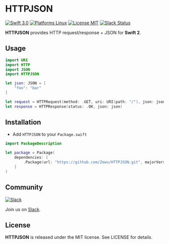 HTTPJSON
========

[![Swift 3.0](https://img.shields.io/badge/Swift-3.0-orange.svg?style=flat)](https://developer.apple.com/swift/)
[![Platforms Linux](https://img.shields.io/badge/Platforms-Linux-lightgray.svg?style=flat)](https://developer.apple.com/swift/)
[![License MIT](https://img.shields.io/badge/License-MIT-blue.svg?style=flat)](https://tldrlegal.com/license/mit-license)
[![Slack Status](https://zewo-slackin.herokuapp.com/badge.svg)](https://zewo-slackin.herokuapp.com)

**HTTPJSON** provides HTTP request/response + JSON for **Swift 2**.

## Usage

```swift
import URI
import HTTP
import JSON
import HTTPJSON

let json: JSON = [
    "foo": "bar"
]

let request = HTTPRequest(method: .GET, uri: URI(path: "/"), json: json)
let response = HTTPResponse(status: .OK, json: json)
```

## Installation

- Add `HTTPJSON` to your `Package.swift`

```swift
import PackageDescription

let package = Package(
    dependencies: [
        .Package(url: "https://github.com/Zewo/HTTPJSON.git", majorVersion: 0, minor: 1)
    ]
)
```

## Community

[![Slack](http://s13.postimg.org/ybwy92ktf/Slack.png)](https://zewo-slackin.herokuapp.com)

Join us on [Slack](https://zewo-slackin.herokuapp.com).

License
-------

**HTTPJSON** is released under the MIT license. See LICENSE for details.
